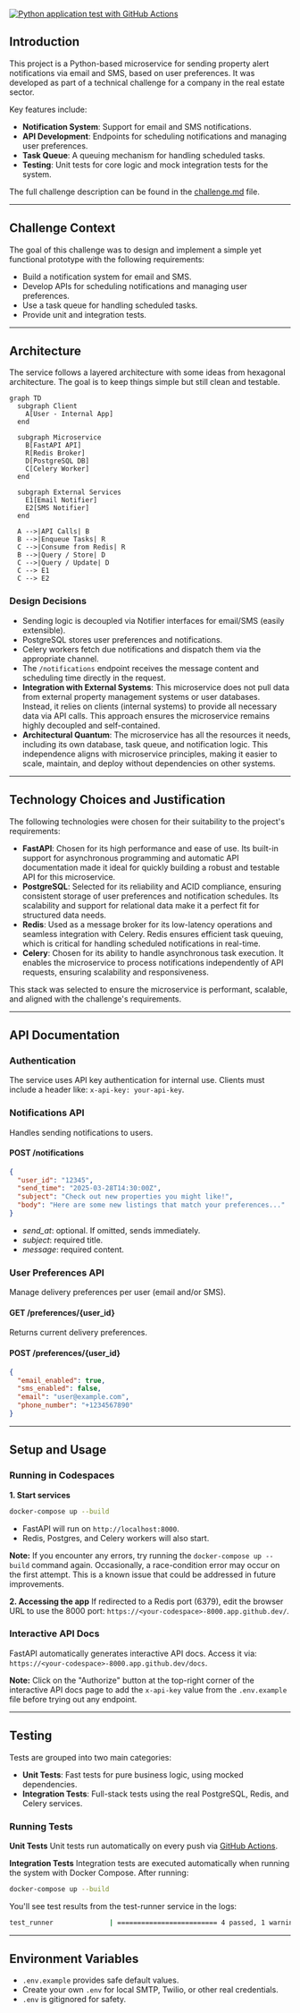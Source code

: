 [![Python application test with GitHub Actions](https://github.com/FrenyCS/wd-challenge/actions/workflows/devops.yml/badge.svg)](https://github.com/FrenyCS/wd-challenge/actions/workflows/devops.yml)

## Introduction

This project is a Python-based microservice for sending property alert notifications via email and SMS, based on user preferences. It was developed as part of a technical challenge for a company in the real estate sector.

Key features include:
- **Notification System**: Support for email and SMS notifications.
- **API Development**: Endpoints for scheduling notifications and managing user preferences.
- **Task Queue**: A queuing mechanism for handling scheduled tasks.
- **Testing**: Unit tests for core logic and mock integration tests for the system.

The full challenge description can be found in the [challenge.md](./challenge.md) file.

---

## Challenge Context

The goal of this challenge was to design and implement a simple yet functional prototype with the following requirements:
- Build a notification system for email and SMS.
- Develop APIs for scheduling notifications and managing user preferences.
- Use a task queue for handling scheduled tasks.
- Provide unit and integration tests.

---

## Architecture

The service follows a layered architecture with some ideas from hexagonal architecture. The goal is to keep things simple but still clean and testable.

```mermaid
graph TD
  subgraph Client
    A[User - Internal App]
  end

  subgraph Microservice
    B[FastAPI API]
    R[Redis Broker]
    D[PostgreSQL DB]
    C[Celery Worker]
  end

  subgraph External Services
    E1[Email Notifier]
    E2[SMS Notifier]
  end

  A -->|API Calls| B
  B -->|Enqueue Tasks| R
  C -->|Consume from Redis| R
  B -->|Query / Store| D
  C -->|Query / Update| D
  C --> E1
  C --> E2
```

### Design Decisions
- Sending logic is decoupled via Notifier interfaces for email/SMS (easily extensible).
- PostgreSQL stores user preferences and notifications.
- Celery workers fetch due notifications and dispatch them via the appropriate channel.
- The `/notifications` endpoint receives the message content and scheduling time directly in the request.
- **Integration with External Systems**: This microservice does not pull data from external property management systems or user databases. Instead, it relies on clients (internal systems) to provide all necessary data via API calls. This approach ensures the microservice remains highly decoupled and self-contained.
- **Architectural Quantum**: The microservice has all the resources it needs, including its own database, task queue, and notification logic. This independence aligns with microservice principles, making it easier to scale, maintain, and deploy without dependencies on other systems.

---

## Technology Choices and Justification

The following technologies were chosen for their suitability to the project's requirements:

- **FastAPI**: Chosen for its high performance and ease of use. Its built-in support for asynchronous programming and automatic API documentation made it ideal for quickly building a robust and testable API for this microservice.
- **PostgreSQL**: Selected for its reliability and ACID compliance, ensuring consistent storage of user preferences and notification schedules. Its scalability and support for relational data make it a perfect fit for structured data needs.
- **Redis**: Used as a message broker for its low-latency operations and seamless integration with Celery. Redis ensures efficient task queuing, which is critical for handling scheduled notifications in real-time.
- **Celery**: Chosen for its ability to handle asynchronous task execution. It enables the microservice to process notifications independently of API requests, ensuring scalability and responsiveness.

This stack was selected to ensure the microservice is performant, scalable, and aligned with the challenge's requirements.

---

## API Documentation

### Authentication

The service uses API key authentication for internal use. Clients must include a header like: `x-api-key: your-api-key`.

### Notifications API

Handles sending notifications to users.

#### POST /notifications
```json
{
  "user_id": "12345",
  "send_time": "2025-03-28T14:30:00Z",
  "subject": "Check out new properties you might like!",
  "body": "Here are some new listings that match your preferences..."
}
```
- *send_at*: optional. If omitted, sends immediately.
- *subject*: required title.
- *message*: required content.

### User Preferences API

Manage delivery preferences per user (email and/or SMS).

#### GET /preferences/{user_id}
Returns current delivery preferences.

#### POST /preferences/{user_id}
```json
{
  "email_enabled": true,
  "sms_enabled": false,
  "email": "user@example.com",
  "phone_number": "+1234567890"
}
```

---

## Setup and Usage

### Running in Codespaces

**1. Start services**
```bash
docker-compose up --build
```
- FastAPI will run on `http://localhost:8000`.
- Redis, Postgres, and Celery workers will also start.  

**Note:** If you encounter any errors, try running the `docker-compose up --build` command again. Occasionally, a race-condition error may occur on the first attempt. This is a known issue that could be addressed in future improvements.


**2. Accessing the app**
If redirected to a Redis port (6379), edit the browser URL to use the 8000 port:
`https://<your-codespace>-8000.app.github.dev/`.

### Interactive API Docs

FastAPI automatically generates interactive API docs. Access it via:
`https://<your-codespace>-8000.app.github.dev/docs`.

**Note:** Click on the "Authorize" button at the top-right corner of the interactive API docs page to add the `x-api-key` value from the `.env.example` file before trying out any endpoint.

---

## Testing

Tests are grouped into two main categories:
- **Unit Tests**: Fast tests for pure business logic, using mocked dependencies.
- **Integration Tests**: Full-stack tests using the real PostgreSQL, Redis, and Celery services.

### Running Tests

**Unit Tests**
Unit tests run automatically on every push via [GitHub Actions](https://github.com/FrenyCS/wd-challenge/actions/workflows/devops.yml).

**Integration Tests**
Integration tests are executed automatically when running the system with Docker Compose. After running:
```bash
docker-compose up --build
```
You'll see test results from the test-runner service in the logs:
```bash
test_runner              | ========================= 4 passed, 1 warning in 1.55s =========================
```

---

## Environment Variables

- `.env.example` provides safe default values.
- Create your own `.env` for local SMTP, Twilio, or other real credentials.
- `.env` is gitignored for safety.
